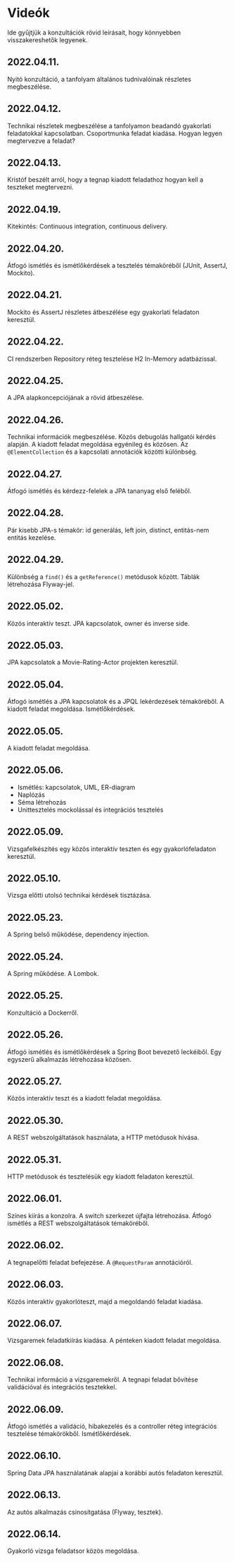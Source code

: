 # Videók

Ide gyűjtjük a konzultációk rövid leírásait, hogy könnyebben visszakereshetők legyenek.

## 2022.04.11.

Nyitó konzultáció, a tanfolyam általános tudnivalóinak részletes megbeszélése.

## 2022.04.12.

Technikai részletek megbeszélése a tanfolyamon beadandó gyakorlati feladatokkal kapcsolatban. Csoportmunka feladat kiadása. Hogyan legyen megtervezve a feladat?

## 2022.04.13.

Kristóf beszélt arról, hogy a tegnap kiadott feladathoz hogyan kell a teszteket megtervezni.

## 2022.04.19.

Kitekintés: Continuous integration, continuous delivery.

## 2022.04.20.

Átfogó ismétlés és ismétlőkérdések a tesztelés témaköréből (JUnit, AssertJ, Mockito).

## 2022.04.21.

Mockito és AssertJ részletes átbeszélése egy gyakorlati feladaton keresztül. 

## 2022.04.22.

CI rendszerben Repository réteg tesztelése H2 In-Memory adatbázissal.

## 2022.04.25.

A JPA alapkoncepciójának a rövid átbeszélése.

## 2022.04.26.

Technikai információk megbeszélése. Közös debugolás hallgatói kérdés alapján. A kiadott feladat megoldása egyénileg és közösen. Az `@ElementCollection` és a kapcsolati annotációk közötti különbség.

## 2022.04.27.

Átfogó ismétlés és kérdezz-felelek a JPA tananyag első feléből.

## 2022.04.28.

Pár kisebb JPA-s témakör: id generálás, left join, distinct, entitás-nem entitás kezelése.

## 2022.04.29.

Különbség a `find()` és a `getReference()` metódusok között. Táblák létrehozása Flyway-jel.

## 2022.05.02.

Közös interaktív teszt. JPA kapcsolatok, owner és inverse side.

## 2022.05.03.

JPA kapcsolatok a Movie-Rating-Actor projekten keresztül.

## 2022.05.04.

Átfogó ismétlés a JPA kapcsolatok és a JPQL lekérdezések témaköréből. A kiadott feladat megoldása. Ismétlőkérdések.

## 2022.05.05.

A kiadott feladat megoldása.

## 2022.05.06.

* Ismétlés: kapcsolatok, UML, ER-diagram
* Naplózás
* Séma létrehozás
* Unittesztelés mockolással és integrációs tesztelés

## 2022.05.09.

Vizsgafelkészítés egy közös interaktív teszten és egy gyakorlófeladaton keresztül.

## 2022.05.10.

Vizsga előtti utolsó technikai kérdések tisztázása.

## 2022.05.23.

A Spring belső működése, dependency injection.

## 2022.05.24.

A Spring működése. A Lombok.

## 2022.05.25.

Konzultáció a Dockerről.

## 2022.05.26.

Átfogó ismétlés és ismétlőkérdések a Spring Boot bevezető leckéiből. Egy egyszerű alkalmazás létrehozása közösen.

## 2022.05.27.

Közös interaktív teszt és a kiadott feladat megoldása.

## 2022.05.30.

A REST webszolgáltatások használata, a HTTP metódusok hívása.

## 2022.05.31.

HTTP metódusok és tesztelésük egy kiadott feladaton keresztül.

## 2022.06.01.

Színes kiírás a konzolra. A switch szerkezet újfajta létrehozása. Átfogó ismétlés a REST webszolgáltatások témaköréből.

## 2022.06.02.

A tegnapelőtti feladat befejezése. A `@RequestParam` annotációról.

## 2022.06.03.

Közös interaktív gyakorlóteszt, majd a megoldandó feladat kiadása.

## 2022.06.07.

Vizsgaremek feladatkiírás kiadása. A pénteken kiadott feladat megoldása.

## 2022.06.08.

Technikai információ a vizsgaremekről. A tegnapi feladat bővítése validációval és integrációs tesztekkel.

## 2022.06.09.

Átfogó ismétlés a validáció, hibakezelés és a controller réteg integrációs tesztelése témakörökből. Ismétlőkérdések.

## 2022.06.10.

Spring Data JPA használatának alapjai a korábbi autós feladaton keresztül.

## 2022.06.13.

Az autós alkalmazás csinosítgatása (Flyway, tesztek).

## 2022.06.14.

Gyakorló vizsga feladatsor közös megoldása.

